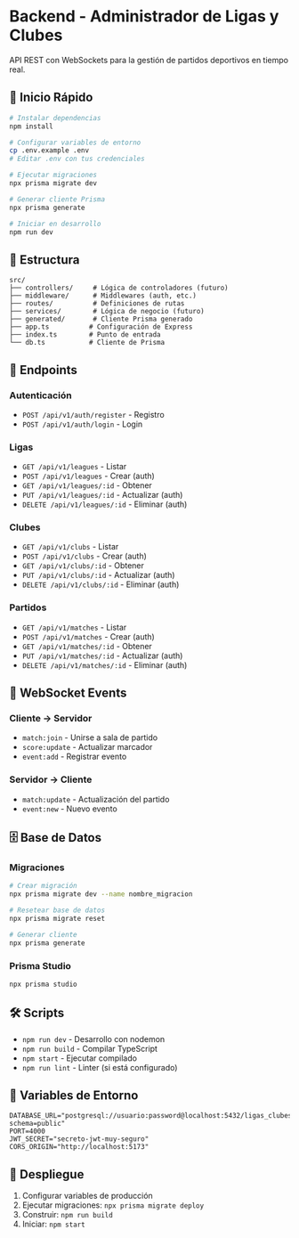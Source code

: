 # Backend - Administrador de Ligas y Clubes

API REST con WebSockets para la gestión de partidos deportivos en tiempo real.

## 🚀 Inicio Rápido

```bash
# Instalar dependencias
npm install

# Configurar variables de entorno
cp .env.example .env
# Editar .env con tus credenciales

# Ejecutar migraciones
npx prisma migrate dev

# Generar cliente Prisma
npx prisma generate

# Iniciar en desarrollo
npm run dev
```

## 📁 Estructura

```
src/
├── controllers/     # Lógica de controladores (futuro)
├── middleware/      # Middlewares (auth, etc.)
├── routes/          # Definiciones de rutas
├── services/        # Lógica de negocio (futuro)
├── generated/       # Cliente Prisma generado
├── app.ts          # Configuración de Express
├── index.ts        # Punto de entrada
└── db.ts           # Cliente de Prisma
```

## 🔌 Endpoints

### Autenticación
- `POST /api/v1/auth/register` - Registro
- `POST /api/v1/auth/login` - Login

### Ligas
- `GET /api/v1/leagues` - Listar
- `POST /api/v1/leagues` - Crear (auth)
- `GET /api/v1/leagues/:id` - Obtener
- `PUT /api/v1/leagues/:id` - Actualizar (auth)
- `DELETE /api/v1/leagues/:id` - Eliminar (auth)

### Clubes
- `GET /api/v1/clubs` - Listar
- `POST /api/v1/clubs` - Crear (auth)
- `GET /api/v1/clubs/:id` - Obtener
- `PUT /api/v1/clubs/:id` - Actualizar (auth)
- `DELETE /api/v1/clubs/:id` - Eliminar (auth)

### Partidos
- `GET /api/v1/matches` - Listar
- `POST /api/v1/matches` - Crear (auth)
- `GET /api/v1/matches/:id` - Obtener
- `PUT /api/v1/matches/:id` - Actualizar (auth)
- `DELETE /api/v1/matches/:id` - Eliminar (auth)

## 🔌 WebSocket Events

### Cliente → Servidor
- `match:join` - Unirse a sala de partido
- `score:update` - Actualizar marcador
- `event:add` - Registrar evento

### Servidor → Cliente
- `match:update` - Actualización del partido
- `event:new` - Nuevo evento

## 🗄️ Base de Datos

### Migraciones
```bash
# Crear migración
npx prisma migrate dev --name nombre_migracion

# Resetear base de datos
npx prisma migrate reset

# Generar cliente
npx prisma generate
```

### Prisma Studio
```bash
npx prisma studio
```

## 🛠️ Scripts

- `npm run dev` - Desarrollo con nodemon
- `npm run build` - Compilar TypeScript
- `npm start` - Ejecutar compilado
- `npm run lint` - Linter (si está configurado)

## 🔧 Variables de Entorno

```env
DATABASE_URL="postgresql://usuario:password@localhost:5432/ligas_clubes?schema=public"
PORT=4000
JWT_SECRET="secreto-jwt-muy-seguro"
CORS_ORIGIN="http://localhost:5173"
```

## 🚀 Despliegue

1. Configurar variables de producción
2. Ejecutar migraciones: `npx prisma migrate deploy`
3. Construir: `npm run build`
4. Iniciar: `npm start`
